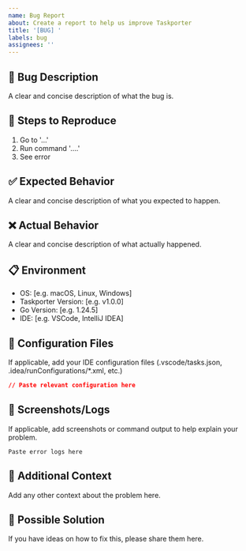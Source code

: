 ```yaml
---
name: Bug Report
about: Create a report to help us improve Taskporter
title: '[BUG] '
labels: bug
assignees: ''
---
```


## 🐛 Bug Description
A clear and concise description of what the bug is.

## 🔄 Steps to Reproduce
1. Go to '...'
2. Run command '....'
3. See error

## ✅ Expected Behavior
A clear and concise description of what you expected to happen.

## ❌ Actual Behavior
A clear and concise description of what actually happened.

## 📋 Environment
- OS: [e.g. macOS, Linux, Windows]
- Taskporter Version: [e.g. v1.0.0]
- Go Version: [e.g. 1.24.5]
- IDE: [e.g. VSCode, IntelliJ IDEA]

## 📁 Configuration Files
If applicable, add your IDE configuration files (.vscode/tasks.json, .idea/runConfigurations/*.xml, etc.)

```json
// Paste relevant configuration here
```

## 📸 Screenshots/Logs
If applicable, add screenshots or command output to help explain your problem.

```
Paste error logs here
```

## 🔧 Additional Context
Add any other context about the problem here.

## 🎯 Possible Solution
If you have ideas on how to fix this, please share them here.
